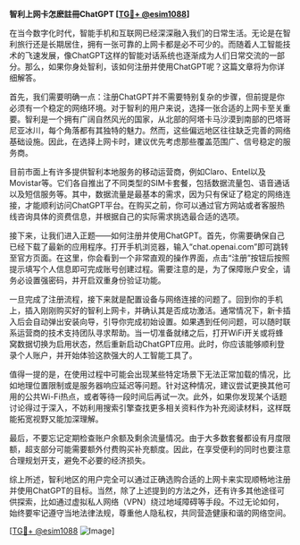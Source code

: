 **智利上网卡怎麽註冊ChatGPT [[TG💪+ @esim1088](https://t.me/s/esim1088)]**

在当今数字化时代，智能手机和互联网已经深深融入我们的日常生活。无论是在智利旅行还是长期居住，拥有一张可靠的上网卡都是必不可少的。而随着人工智能技术的飞速发展，像ChatGPT这样的智能对话系统也逐渐成为人们日常交流的一部分。那么，如果你身处智利，该如何注册并使用ChatGPT呢？这篇文章将为你详细解答。

首先，我们需要明确一点：注册ChatGPT并不需要特别复杂的步骤，但前提是你必须有一个稳定的网络环境。对于智利的用户来说，选择一张合适的上网卡至关重要。智利是一个拥有广阔自然风光的国家，从北部的阿塔卡马沙漠到南部的巴塔哥尼亚冰川，每个角落都有其独特的魅力。然而，这些偏远地区往往缺乏完善的网络基础设施。因此，在选择上网卡时，建议优先考虑那些覆盖范围广、信号稳定的服务商。

目前市面上有许多提供智利本地服务的移动运营商，例如Claro、Entel以及Movistar等。它们各自推出了不同类型的SIM卡套餐，包括数据流量包、语音通话以及短信服务等。其中，数据流量是最基本的需求，因为只有保证了稳定的网络连接，才能顺利访问ChatGPT平台。在购买之前，你可以通过官方网站或者客服热线咨询具体的资费信息，并根据自己的实际需求挑选最合适的选项。

接下来，让我们进入正题——如何注册并使用ChatGPT。首先，你需要确保自己已经下载了最新的应用程序。打开手机浏览器，输入“chat.openai.com”即可跳转至官方页面。在这里，你会看到一个非常直观的操作界面，点击“注册”按钮后按照提示填写个人信息即可完成账号创建过程。需要注意的是，为了保障账户安全，请务必设置强密码，并开启双重身份验证功能。

一旦完成了注册流程，接下来就是配置设备与网络连接的问题了。回到你的手机上，插入刚刚购买好的智利上网卡，并确认其是否成功激活。通常情况下，新卡插入后会自动弹出安装向导，引导你完成初始设置。如果遇到任何问题，可以随时联系运营商的技术支持团队寻求帮助。当一切准备就绪之后，打开WiFi开关或将蜂窝数据切换为启用状态，然后重新启动ChatGPT应用。此时，你应该能够顺利登录个人账户，并开始体验这款强大的人工智能工具了。

值得一提的是，在使用过程中可能会出现某些特定场景下无法正常加载的情况，比如地理位置限制或是服务器响应延迟等问题。针对这种情况，建议尝试更换其他可用的公共Wi-Fi热点，或者等待一段时间后再试一次。此外，如果你发现某个话题讨论得过于深入，不妨利用搜索引擎查找更多相关资料作为补充阅读材料，这样既能拓宽视野又能加深理解。

最后，不要忘记定期检查账户余额及剩余流量情况。由于大多数套餐都设有月度限额，超支部分可能需要额外付费购买补充额度。因此，在享受便利的同时也要注意合理规划开支，避免不必要的经济损失。

综上所述，智利地区的用户完全可以通过正确选购合适的上网卡来实现顺畅地注册并使用ChatGPT的目标。当然，除了上述提到的方法之外，还有许多其他途径可供探索，比如通过虚拟私人网络（VPN）绕过地域障碍等手段。不过无论如何，始终要牢记遵守当地法律法规，尊重他人隐私权，共同营造健康和谐的网络空间。

[[TG💪+ @esim1088](https://t.me/s/esim1088) ![Image](https://i.postimg.cc/4NQfJmqS/Snipaste-2025-05-13-00-14-12.png)]